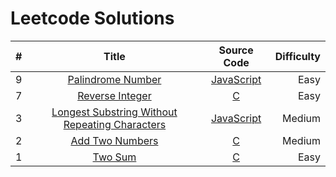 # Leetcode Solutions

| # | Title | Source Code | Difficulty |
| --|:-----:|:-----------:| ----------:|
| 9 | [Palindrome Number](https://leetcode.com/problems/palindrome-number/) | [JavaScript](https://github.com/hizoubin/leetcode/blob/master/Solutions/Palindrome%20Number/palindromeNumber.js) | Easy |
| 7 | [Reverse Integer](https://leetcode.com/problems/reverse-integer/) | [C](https://github.com/hizoubin/leetcode/blob/master/Solutions/Reverse%20Integer/reverse.c) | Easy |
| 3 | [Longest Substring Without Repeating Characters](https://leetcode.com/problems/longest-substring-without-repeating-characters/#/description) | [JavaScript](https://github.com/hizoubin/leetcode/blob/master/Solutions/Longest%20Substring%20Without%20Repeating%20Characters/lengthOfLongestSubstring.js) | Medium |
| 2 | [Add Two Numbers](https://leetcode.com/problems/add-two-numbers/) | [C](https://github.com/hizoubin/leetcode/blob/master/Solutions/Add%20Two%20Numbers/addTwoNumbers.c) | Medium |
| 1 | [Two Sum](https://leetcode.com/problems/two-sum/) | [C](https://github.com/hizoubin/leetcode/blob/master/Solutions/Two%20Sum/twoSum.c) | Easy |